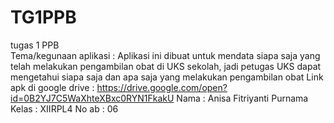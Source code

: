 # TG1PPB
tugas 1 PPB  
Tema/kegunaan aplikasi : Aplikasi ini dibuat untuk mendata siapa saja yang telah melakukan pengambilan obat di UKS sekolah, 
                         jadi petugas UKS dapat mengetahui siapa saja dan apa saja yang melakukan pengambilan obat
Link apk di google drive : https://drive.google.com/open?id=0B2YJ7C5WaXhteXBxc0RYN1FkakU
Nama  : Anisa Fitriyanti Purnama
Kelas : XIIRPL4
No ab : 06
